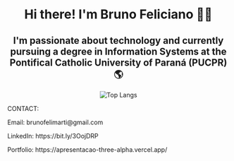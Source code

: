 <h1 align="center">Hi there! I'm Bruno Feliciano 👨‍💻</h1>

<h2 align="center">I'm passionate about technology and currently pursuing a degree in Information Systems at the Pontifical Catholic University of Paraná (PUCPR) 🌎</h2>

<div align="center">
  <img src="https://github-readme-stats.vercel.app/api/top-langs/?username=brunofell&hide_progress=true" alt="Top Langs">
</div>

<p align="center"> 
  <p>CONTACT:</p>
  <p>Email: brunofelimarti@gmail.com</p>
  <p>LinkedIn: https://bit.ly/3OojDRP</p>
  <p>Portfolio: https://apresentacao-three-alpha.vercel.app/</p>
</p>
